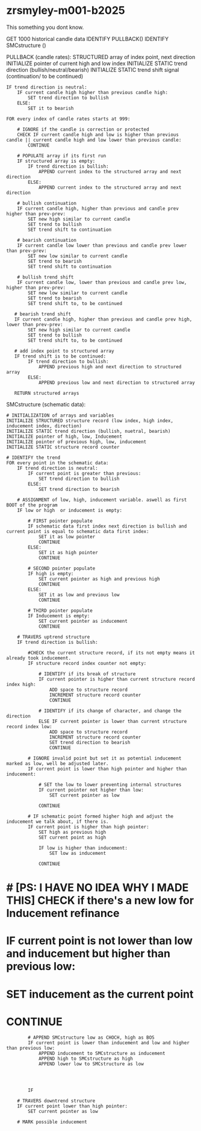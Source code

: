 # zrsmyley-m001-b2025
This something you dont know.


GET 1000 historical candle data
IDENTIFY PULLBACK()
IDENTIFY SMCstructure ()
























PULLBACK (candle rates):
    STRUCTURED array of index point, next direction
    INITIALIZE pointer of current high and low index
    INITIALIZE STATIC trend direction (bullish/neutral/bearish)
    INITIALIZE STATIC trend shift signal (continuation/ to be continued)
    
    IF trend direction is neutral:
        IF current candle high higher than previous candle high:
            SET trend direction to bullish
        ELSE:
            SET it to bearish
    
    FOR every index of candle rates starts at 999:
        
        # IGNORE if the candle is correction or protected
        CHECK IF current candle high and low is higher than previous candle || current candle high and low lower than previous candle:
            CONTINUE
        
        # POPULATE array if its first run
        IF structured array is empty:
            IF trend direction is bullish:
                APPEND current index to the structured array and next direction
            ELSE:
                APPEND current index to the structured array and next direction
        
        # bullish continuation
        IF current candle high, higher than previous and candle prev higher than prev-prev:
            SET new high similar to current candle
            SET trend to bullish
            SET trend shift to continuation
        
        # bearish continuation
        IF current candle low lower than previous and candle prev lower than prev-prev:
            SET new low similar to current candle
            SET trend to bearish
            SET trend shift to continuation
        
        # bullish trend shift
        IF current candle low, lower than previous and candle prev low, higher than prev-prev:
            SET new low similar to current candle
            SET trend to bearish
            SET trend shift to, to be continued
       
       # bearish trend shift
       IF current candle high, higher than previous and candle prev high, lower than prev-prev:
            SET new high similar to current candle
            SET trend to bullish 
            SET trend shift to, to be continued
       
       # add index point to structured array
       IF trend shift is to be continued:
            IF trend direction to bullish:
                APPEND previous high and next direction to structured array
            ELSE: 
                APPEND previous low and next direction to structured array
       
       RETURN structured arrays




SMCstructure (schematic data):
    
    # INITIALIZATION of arrays and variables
    INITIALIZE STRUCTURED structure record (low index, high index, inducement index, direction)
    INITIALIZE STATIC trend direction (bullish, nuetral, bearish)
    INITIALIZE pointer of high, low, Inducement
    INITIALIZE pointer of previous high, low, inducement
    INITIALIZE STATIC structure record counter
    
    # IDENTIFY the trend
    FOR every point in the schematic data:
        IF trend direction is neutral:
            IF current point is greater than previous:
                SET trend direction to bullish
            ELSE:
                SET trend direction to bearish
        
        # ASSIGNMENT of low, high, inducement variable. aswell as first BOOT of the program
        IF low or high  or inducement is empty:
            
            # FIRST pointer populate
            IF schematic data first index next direction is bullish and current point is equal to schematic data first index:
                SET it as low pointer
                CONTINUE
            ELSE:
                SET it as high pointer
                CONTINUE
        
            # SECOND pointer populate
            IF high is empty:
                SET current pointer as high and previous high 
                CONTINUE
            ELSE:
                SET it as low and previous low
                CONTINUE
            
            # THIRD pointer populate
            IF Inducement is empty:
                SET current pointer as inducement
                CONTINUE
        
        # TRAVERS uptrend structure
        IF trend direction is bullish:
            
            #CHECK the current structure record, if its not empty means it already took inducement.
            IF structure record index counter not empty:
                
                # IDENTIFY if its break of structure
                IF current pointer is higher than current structure record index high: 
                    ADD space to structure record
                    INCREMENT structure record counter
                    CONTINUE
               
                # IDENTIFY if its change of character, and change the direction
                ELSE IF current pointer is lower than current structure record index low:
                    ADD space to structure record
                    INCREMENT structure record counter
                    SET trend direction to bearish
                    CONTINUE
            
            # IGNORE invalid point but set it as potential inducement marked as low, well be adjusted later.
            IF current point is lower than high pointer and higher than inducement:
                
                # SET the low to lower preventing internal structures
                IF current pointer not higher than low:
                    SET current pointer as low
                    
                CONTINUE
                
            # IF schematic point formed higher high and adjust the inducement we talk about, if there is. 
            IF current point is higher than high pointer:
                SET high as previous high
                SET current point as high
                
                IF low is higher than inducement:
                    SET low as inducement
                 
                CONTINUE
            
#            # [PS: I HAVE NO IDEA WHY I MADE THIS] CHECK if there's a new low for Inducement refinance
#            IF current point is not lower than low and inducement but higher than previous low:
#                SET inducement as the current point
#                CONTINUE
            
            # APPEND SMCstructure low as CHOCH, high as BOS
            IF current point is lower than inducement and low and higher than previous low:
                APPEND inducement to SMCstructure as inducement
                APPEND high to SMCstructure as high
                APPEND lower low to SMCstructure as low
                
                
                    
                    
            IF 
        
        # TRAVERS downtrend structure
        IF current point lower than high pointer:
            SET current pointer as low
        
        # MARK possible inducement
        
        
            
